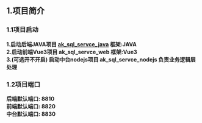 ## 1.项目简介
### 1.1项目启动
**1.启动后端JAVA项目 <a href="https://github.com/939446256/ak_sql_servce_java">ak_sql_servce_java</a> 框架:JAVA<br/>**
**2.启动前端Vue3项目 ak_sql_servce_web 框架:Vue3**<br/>
**3.(可选开不开启) 启动中台nodejs项目 ak_sql_servce_nodejs 负责业务逻辑层处理**

 
### 1.2项目端口
**后端默认端口: 8810<br/>**
**前端默认端口: 8820<br/>**
**中台默认端口: 8830<br/>**



